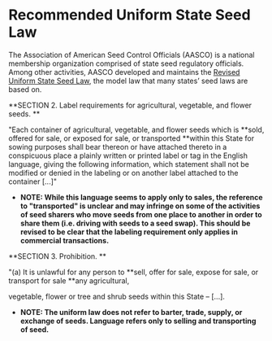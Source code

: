 # Recommended Uniform State Seed Law

The Association of American Seed Control Officials (AASCO) is a national membership organization comprised of state seed regulatory officials. Among other activities, AASCO developed and maintains the <u>[Revised Uniform State Seed Law](http://www.seedcontrol.org/pdf/russl_2013.pdf)</u>, the model law that many states’ seed laws are based on. 

**SECTION 2. Label requirements for agricultural, vegetable, and flower seeds. **

"Each container of agricultural, vegetable, and flower seeds which is **sold, offered for sale, or exposed for sale, or transported **within this State for sowing purposes shall bear thereon or have attached thereto in a conspicuous place a plainly written or printed label or tag in the English language, giving the following information, which statement shall not be modified or denied in the labeling or on another label attached to the container [...]"

*   **NOTE: While this language seems to apply only to sales, the reference to "transported" is unclear and may infringe on some of the activities of seed sharers who move seeds from one place to another in order to share them (i.e. driving with seeds to a seed swap). This should be revised to be clear that the labeling requirement only applies in commercial transactions.**

**SECTION 3. Prohibition. **

"(a) It is unlawful for any person to **sell, offer for sale, expose for sale, or transport for sale **any agricultural, 

vegetable, flower or tree and shrub seeds within this State – [...].

*   **NOTE: The uniform law does not refer to barter, trade, supply, or exchange of seeds. Language refers only to selling and transporting of seed.**